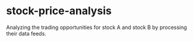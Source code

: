# stock-price-analysis
Analyzing the trading opportunities for stock A and stock B by processing their data feeds.
